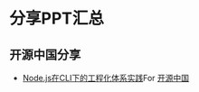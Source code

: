 # 分享PPT汇总

## 开源中国分享
- [Node.js在CLI下的工程化体系实践](https://github.com/cpselvis/sharing/blob/master/ppt/%E6%88%90%E9%83%BDOSC%E5%88%86%E4%BA%AB2017-09-23/Node.js%E5%9C%A8CLI%E4%B8%8B%E5%B7%A5%E7%A8%8B%E5%8C%96%E4%BD%93%E7%B3%BB%E5%AE%9E%E8%B7%B5.pdf)For [开源中国](https://www.oschina.net/event/2264168)
